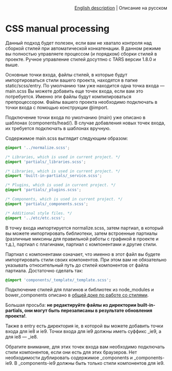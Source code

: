 <p align="right">
<a href="../en/css-manual-processing.md">English description</a> | Описание на русском
</p>

# CSS manual processing

Данный подход будет полезен, если вам не хватало контроля над сборкой стилей при автоматической конкатенации. В данном режиме вы полностью управляете процессом (и порядком) сборки стилей в проекте. Ручное управление стилей досутпно с TARS версии 1.8.0 и выше.

Основные точки входа, файлы стилей, в которые будут импортироваться стили вашего проекта, находятся в папке static/scss/entry. По умолчанию там уже находится одна точка входа — main.scss Вы можете добавить еще точек входа, если вам это потребуется. Именно эти файлы будут компилироваться препроцессором. Файлы вашего проекта необходимо подключать в точки входа с помощью конструкции @import.

Подключение точки входа по умолчанию (main) уже описано в шаблонах (components/head/). В случае добавления новых точек входа, их требуется подключать в шаблонах вручную.

Содержимое main.scss выглядит следующим образом:

```scss
@import '../normalize.scss';

/* Libraries, which is used in current project. */
@import 'partials/_libraries.scss';

/* Libraries, which is used in current project. */
@import 'built-in-partials/_service.scss';

/* Plugins, which is used in current project. */
@import 'partials/_plugins.scss';

/* Components, which is used in current project. */
@import 'partials/_components.scss';

/* Additional style files. */
@import '../etc/etc.scss';
```

В точку входа импортируется normalize.scss, затем партиал, в который вы можете импортировать библиотеки, затем встроенные партиалы (различные миксины для правильной работы с графикой в проекте и т.д.), партиал с плагинами, партиал с компонентами и другие стили.

Партиал с компонентами означает, что именно в этот файл вы будете импортировать стили своих компонентов. При этом вам не обязательно указывать относительный путь до стилей компонентов от файла партиала. Достаточно сделать так:

```scss
@import 'components/_template/_template.scss';
```

Подключение стилей для плагинов и библиотек из node_modules и bower_components описано в [общей доке по работе со стилями](css-processing.md).

Большая просьба: **не редактируйте файлы из директории built-in-partials, они могут быть перезаписаны в результате обновления проекта!**.

Также в entry есть директория ie, в которой вы можете добавить точки входа для ie8 и ie9. Точки входа для ie9 должны иметь суффикс _ie9, а для ie8 — _ie8.

Обратите внимание, для этих точек входа вам необходимо подключать стили компонентов, если они есть для этих браузеров. Нет необходимости дублировать содержимое _components и _components-ie9. В _components-ie9 должны быть только стили компонентов для ie9.


